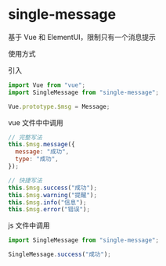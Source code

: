 # single-message

基于 Vue 和 ElementUI，限制只有一个消息提示

使用方式

引入

```js
import Vue from "vue";
import SingleMessage from "single-message";

Vue.prototype.$msg = Message;
```

vue 文件中中调用

```js
// 完整写法
this.$msg.message({
  message: "成功",
  type: "成功",
});

// 快捷写法
this.$msg.success("成功");
this.$msg.warning("提醒");
this.$msg.info("信息");
this.$msg.error("错误");
```

js 文件中调用

```js
import SingleMessage from "single-message";

SingleMessage.success("成功");
```

